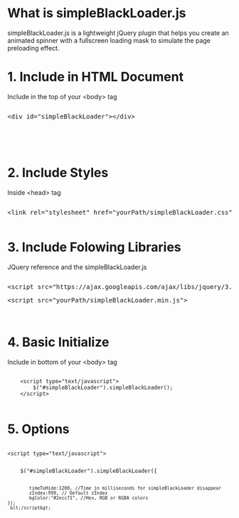 <h1>What is simpleBlackLoader.js</h1>
<p>
simpleBlackLoader.js is a lightweight jQuery plugin that helps you create an animated spinner with a fullscreen loading mask to simulate the page preloading effect.
</p>
<h1>1. Include in HTML Document</h1>
<p style="margin:0px;">Include in the top of your &lt;body&gt; tag </p>
<pre><p>&lt;div id="simpleBlackLoader"&gt;&lt;/div&gt;</p></pre>
</br></br>
<h1>2. Include Styles</h1>
<p>Inside &lt;head&gt; tag </p>
<pre><p>&lt;link rel="stylesheet" href="yourPath/simpleBlackLoader.css"&gt;</p></pre>
<h1>3. Include Folowing Libraries</h1>
<p>JQuery reference and the simpleBlackLoader.js</p>
<pre>
<p>&lt;script src="https://ajax.googleapis.com/ajax/libs/jquery/3.3.1/jquery.min.js"&gt;</p><p>&lt;script src="yourPath/simpleBlackLoader.min.js"&gt;</p>
</pre>

<h1>4. Basic Initialize</h1>
<p>Include in bottom of your  &lt;body&gt; tag</p>
<pre>
<code>
    &lt;script type="text/javascript"&gt;
        $("#simpleBlackLoader").simpleBlackLoader();
    &lt;/script&gt;
</code>
</pre>

<h1>5. Options</h1>
<pre>
<code><p>&lt;script type="text/javascript"&gt;</p>
    $("#simpleBlackLoader").simpleBlackLoader({

            timeToHide:1200, //Time in milliseconds for simpleBlackLoader disappear
            zIndex:999, // Default zIndex
            bgColor:"#2ecc71", //Hex, RGB or RGBA colors
    });
     &lt;/script&gt;
</code>
</pre>


